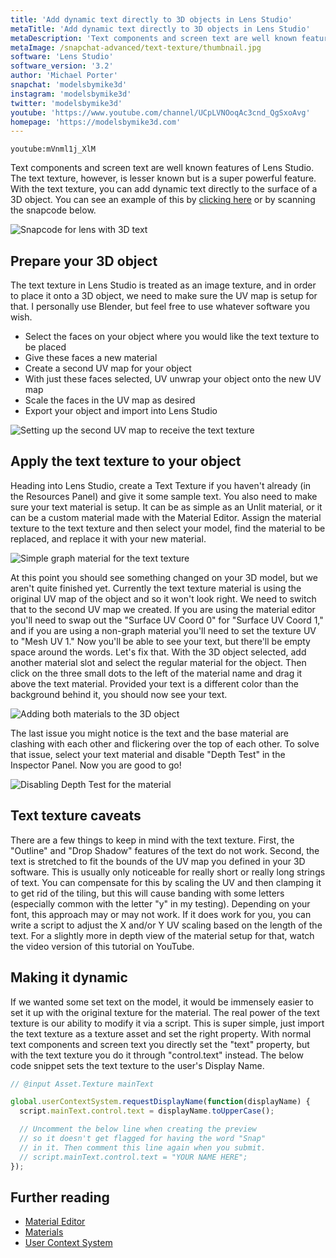```yaml
---
title: 'Add dynamic text directly to 3D objects in Lens Studio'
metaTitle: 'Add dynamic text directly to 3D objects in Lens Studio'
metaDescription: 'Text components and screen text are well known features of Lens Studio. The text texture, however, is lesser known but is a super powerful feature. With the text texture, you can add dynamic text directly to the surface of a 3D object.'
metaImage: /snapchat-advanced/text-texture/thumbnail.jpg
software: 'Lens Studio'
software_version: '3.2'
author: 'Michael Porter'
snapchat: 'modelsbymike3d'
instagram: 'modelsbymike3d'
twitter: 'modelsbymike3d'
youtube: 'https://www.youtube.com/channel/UCpLVNOoqAc3cnd_QgSxoAvg'
homepage: 'https://modelsbymike3d.com'
---
```


`youtube:mVnml1j_XlM`

Text components and screen text are well known features of Lens Studio. The text texture, however, is lesser known but is a super powerful feature. With the text texture, you can add dynamic text directly to the surface of a 3D object. You can see an example of this by [clicking here](https://www.snapchat.com/unlock/?type=SNAPCODE&uuid=7a5cfc849edd49e3ba43d099b44746dc&metadata=01) or by scanning the snapcode below.

![Snapcode for lens with 3D text](../../snapchat-advanced/text-texture/snapcode.png)

## Prepare your 3D object

The text texture in Lens Studio is treated as an image texture, and in order to place it onto a 3D object, we need to make sure the UV map is setup for that. I personally use Blender, but feel free to use whatever software you wish.

- Select the faces on your object where you would like the text texture to be placed
- Give these faces a new material
- Create a second UV map for your object
- With just these faces selected, UV unwrap your object onto the new UV map
- Scale the faces in the UV map as desired
- Export your object and import into Lens Studio

![Setting up the second UV map to receive the text texture](../../snapchat-advanced/text-texture/uv-setup.jpg)

## Apply the text texture to your object

Heading into Lens Studio, create a Text Texture if you haven't already (in the Resources Panel) and give it some sample text. You also need to make sure your text material is setup. It can be as simple as an Unlit material, or it can be a custom material made with the Material Editor. Assign the material texture to the text texture and then select your model, find the material to be replaced, and replace it with your new material.

![Simple graph material for the text texture](../../snapchat-advanced/text-texture/simple-material-setup.jpg)

At this point you should see something changed on your 3D model, but we aren't quite finished yet. Currently the text texture material is using the original UV map of the object and so it won't look right. We need to switch that to the second UV map we created. If you are using the material editor you'll need to swap out the "Surface UV Coord 0" for "Surface UV Coord 1," and if you are using a non-graph material you'll need to set the texture UV to "Mesh UV 1." Now you'll be able to see your text, but there'll be empty space around the words. Let's fix that. With the 3D object selected, add another material slot and select the regular material for the object. Then click on the three small dots to the left of the material name and drag it above the text material. Provided your text is a different color than the background behind it, you should now see your text.

![Adding both materials to the 3D object](../../snapchat-advanced/text-texture/material-ordering.jpg)

The last issue you might notice is the text and the base material are clashing with each other and flickering over the top of each other. To solve that issue, select your text material and disable "Depth Test" in the Inspector Panel. Now you are good to go!

![Disabling Depth Test for the material](../../snapchat-advanced/text-texture/depth-test.jpg)

## Text texture caveats

There are a few things to keep in mind with the text texture. First, the "Outline" and "Drop Shadow" features of the text do not work. Second, the text is stretched to fit the bounds of the UV map you defined in your 3D software. This is usually only noticeable for really short or really long strings of text. You can compensate for this by scaling the UV and then clamping it to get rid of the tiling, but this will cause banding with some letters (especially common with the letter "y" in my testing). Depending on your font, this approach may or may not work. If it does work for you, you can write a script to adjust the X and/or Y UV scaling based on the length of the text. For a slightly more in depth view of the material setup for that, watch the video version of this tutorial on YouTube.

## Making it dynamic

If we wanted some set text on the model, it would be immensely easier to set it up with the original texture for the material. The real power of the text texture is our ability to modify it via a script. This is super simple, just import the text texture as a texture asset and set the right property. With normal text components and screen text you directly set the "text" property, but with the text texture you do it through "control.text" instead. The below code snippet sets the text texture to the user's Display Name.

```javascript
// @input Asset.Texture mainText

global.userContextSystem.requestDisplayName(function(displayName) {
  script.mainText.control.text = displayName.toUpperCase();

  // Uncomment the below line when creating the preview
  // so it doesn't get flagged for having the word "Snap"
  // in it. Then comment this line again when you submit.
  // script.mainText.control.text = "YOUR NAME HERE";
});
```

## Further reading

- [Material Editor](https://lensstudio.snapchat.com/templates/world/material-editor/)
- [Materials](https://lensstudio.snapchat.com/guides/3d/materials/)
- [User Context System](https://lensstudio.snapchat.com/api/classes/UserContextSystem/)
